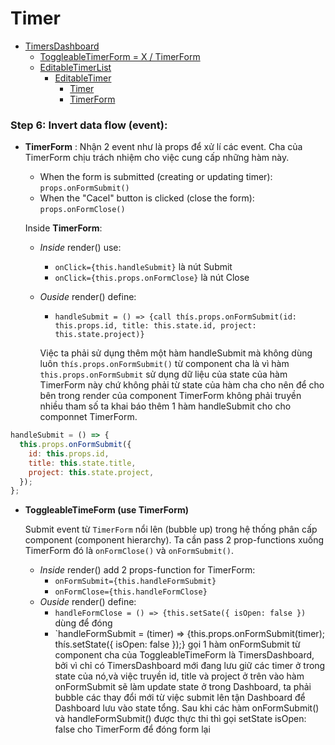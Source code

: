# Timer
- [TimersDashboard](#)
  - [ToggleableTimerForm = X / TimerForm](#)
  - [EditableTimerList](#)
    - [EditableTimer](#)
      - [Timer](#)
      - [TimerForm](#)
      

### Step 6: Invert data flow (event):

- __TimerForm__ :
Nhận 2 event như là props để xử lí các event. Cha của TimerForm chịu trách nhiệm cho việc cung cấp những hàm này.
  - When the form is submitted (creating or updating timer): `props.onFormSubmit()`
  - When the "Cacel" button is clicked (close the form): `props.onFormClose()`
  
  Inside __TimerForm__:
  - *Inside* render() use:
    - `onClick={this.handleSubmit}` là nút Submit
    - `onClick={this.props.onFormClose}` là nút Close
  - *Ouside* render() define:
    - `handleSubmit = () => {call thís.props.onFormSubmit(id: this.props.id, title: this.state.id, project: this.state.project)}`
    
    Việc ta phải sử dụng thêm một hàm handleSubmit mà không dùng luôn `thís.props.onFormSubmit()` từ component cha là vì
    hàm `this.props.onFormSubmit` sử dụng dữ liệu của state của hàm TimerForm này chứ không phải từ state của hàm cha cho nên
    để cho bên trong render của component TimerForm không phải truyền nhiều tham số ta khai báo thêm 1 hàm handleSubmit cho
    cho componnet TimerForm.
    
```JAVASCRIPT
handleSubmit = () => {
  this.props.onFormSubmit({
    id: this.props.id,
    title: this.state.title,
    project: this.state.project,
  });
};
```
    
- __ToggleableTimeForm (use TimerForm)__

  Submit event từ `TimerForm` nổi lên (bubble up) trong hệ thống phân cấp component (component hierarchy).
  Ta cần pass 2 prop-functions xuống TimerForm đó là `onFormClose()` và `onFormSubmit()`.
  - *Inside* render() add 2 props-function for TimerForm:
    - `onFormSubmit={this.handleFormSubmit}`
    - `onFormClose={this.handleFormClose}`
  - *Ouside* render() define:
    - `handleFormClose = () => {this.setSate({ isOpen: false })` dùng để đóng
    - `handleFormSubmit = (timer) => {this.props.onFormSubmit(timer); thís.setState({ isOpen: false });}
     gọi 1 hàm onFormSubmit từ component cha của ToggleableTimeForm là TimersDashboard, bởi vì chỉ có TimersDashboard mới
     đang lưu giữ các timer ở trong state của nó,và việc truyền id, title và project ở trên vào hàm onFormSubmit sẽ làm update
     state ở trong Dashboard, ta phải bubble các thay đổi mới từ việc submit lên tận Dashboard để Dashboard lưu vào state tổng.
     Sau khi các hàm onFormSubmit() và handleFormSubmit() được thực thi thì gọi setState isOpen: false cho TimerForm để đóng form lại
     
     
     
     
     
     
     
     
     
     
     
     
     
     
     
     
     
     
     
     
     
     
     
     
     
     
